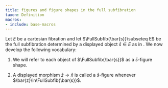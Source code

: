 ```yaml
---
title: figures and figure shapes in the full subfibration
taxon: Definition
macros:
- include: base-macros
---
```


Let $E$ be a cartesian fibration and let $\FullSubfib{\bar{s}}\subseteq E$ be the full subfibration determined by a displayed object $\bar{s}\in E$ as in [](frct-0010). We now develop the following vocabulary:

1. We will refer to each object of $\FullSubfib{\bar{s}}$ as a $\bar{s}$-figure
shape.

2. A displayed morphism $\bar{z}\to \bar{x}$ is called a $\bar{s}$-figure whenever $\bar{z}\in\FullSubfib{\bar{s}}$.
